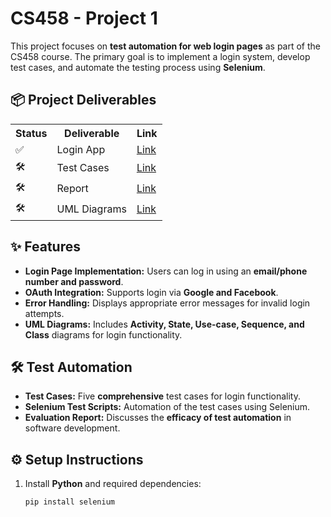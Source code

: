 # CS458 - Project 1

This project focuses on **test automation for web login pages** as part of the CS458 course. The primary goal is to implement a login system, develop test cases, and automate the testing process using **Selenium**.

## 📦 Project Deliverables
<table align="center">
    <th>Status</th>
    <th>Deliverable</th>
    <th>Link</th>
  <tr>
    <td>✅</td>
    <td>Login App</td>
    <td><a href="https://login-app-seven-zeta.vercel.app/">Link</a></td>
  </tr>
  <tr>
    <td>🛠️</td>
    <td>Test Cases</td>
    <td><a href="">Link</a></td>
  </tr>
  <tr>
    <td>🛠️</td>
    <td>Report</td>
    <td><a href="https://docs.google.com/document/d/19rzJR0ui6E9wHNNmZ_ujqkjdmqrCyAMPxBCdWeV9kaI/edit?usp=sharing">Link</a></td>
  </tr>
  <tr>
    <td>🛠️</td>
    <td>UML Diagrams</td>
    <td><a href="/UML Diagrams">Link</a></td>
  </tr>
</table>

## ✨ Features
- **Login Page Implementation:** Users can log in using an **email/phone number and password**.
- **OAuth Integration:** Supports login via **Google and Facebook**.
- **Error Handling:** Displays appropriate error messages for invalid login attempts.
- **UML Diagrams:** Includes **Activity, State, Use-case, Sequence, and Class** diagrams for login functionality.

## 🛠️ Test Automation
- **Test Cases:** Five **comprehensive** test cases for login functionality.
- **Selenium Test Scripts:** Automation of the test cases using Selenium.
- **Evaluation Report:** Discusses the **efficacy of test automation** in software development.


## ⚙️ Setup Instructions
1. Install **Python** and required dependencies:
   ```sh
   pip install selenium
